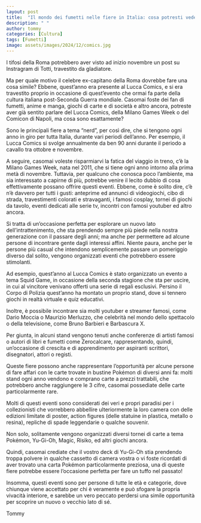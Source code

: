 ```yaml
---
layout: post
title:  "Il mondo dei fumetti nelle fiere in Italia: cosa potresti vedere?"
description: " "
author: tommy
categories: [Cultura]
tags: [Fumetti]
image: assets/images/2024/12/comics.jpg
---
```

I tifosi della Roma potrebbero aver visto ad inizio novembre un post su Instragram di Totti, travestito da gladiatore.

Ma per quale motivo il celebre ex-capitano della Roma dovrebbe fare una cosa simile? Ebbene, quest’anno era presente al Lucca Comics, e si era travestito proprio in occasione di quest’evento che ormai fa parte della cultura italiana post-Seconda Guerra mondiale.
Casomai foste dei fan di fumetti, anime e manga, giochi di carte e di società e altro ancora, potreste aver già sentito parlare del Lucca Comics, della Milano Games Week o del Comicon di Napoli, ma cosa sono esattamente?

Sono le principali fiere a tema “nerd”, per così dire, che si tengono ogni anno in giro per tutta Italia, durante vari periodi dell’anno. Per esempio, il Lucca Comics si svolge annualmente da ben 90 anni durante il periodo a cavallo tra ottobre e novembre.

A seguire, casomai voleste risparmiarvi la fatica del viaggio in treno, c’è la Milano Games Week, nata nel 2011, che si tiene ogni anno intorno alla prima metà di novembre.
Tuttavia, per qualcuno che conosca poco l’ambiente, ma sia interessato a capirne di più, potrebbe venire il lecito dubbio di cosa effettivamente possano offrire questi eventi.
Ebbene, come è solito dire, c’è n’è davvero per tutti i gusti: anteprime ed annunci di videogiochi, cibo di strada, travestimenti colorati e stravaganti, i famosi cosplay, tornei di giochi da tavolo, eventi dedicati alle serie tv, incontri con famosi youtuber ed altro ancora.

Si tratta di un’occasione perfetta per esplorare un nuovo lato dell’intrattenimento, che sta prendendo sempre più piede nella nostra generazione con il passare degli anni; ma anche per permettere ad alcune persone di incontrare gente dagli interessi affini.
Niente paura, anche per le persone più casual che intendono semplicemente passare un pomeriggio diverso dal solito, vengono organizzati eventi che potrebbero essere stimolanti.

Ad esempio, quest’anno al Lucca Comics è stato organizzato un evento a tema Squid Game, in occasione della seconda stagione che sta per uscire, in cui al vincitore venivano offerti una serie di regali esclusivi.
Persino il Corpo di Polizia quest’anno ha montato un proprio stand, dove si tennero giochi in realtà virtuale e quiz educativi.

Inoltre, è possibile incontrare sia molti youtuber e streamer famosi, come Dario Moccia o Maurizio Merluzzo, che celebrità nel mondo dello spettacolo o della televisione, come Bruno Barbieri e Barbascura X.

Per giunta, in alcuni stand vengono tenuti anche conferenze di artisti famosi o autori di libri e fumetti come Zerocalcare, rappresentando, quindi, un’occasione di crescita e di apprendimento per aspiranti scrittori, disegnatori, attori o registi.

Queste fiere possono anche rappresentare l’opportunità per alcune persone di fare affari con le carte trovate in bustine Pokémon di diversi anni fa: molti stand ogni anno vendono e comprano carte a prezzi trattabili, che potrebbero anche raggiungere le 3 cifre, casomai possediate delle carte particolarmente rare.

Molti di questi eventi sono considerati dei veri e propri paradisi per i collezionisti che vorrebbero abbellire ulteriormente la loro camera con delle edizioni limitate di poster, action figures (delle statuine in plastica, metallo o resina), repliche di spade leggendarie o qualche souvenir.

Non solo, solitamente vengono organizzati diversi tornei di carte a tema Pokémon, Yu-Gi-Oh, Magic, Risiko, ed altri giochi ancora.

Quindi, casomai crediate che il vostro deck di Yu-Gi-Oh stia prendendo troppa polvere in qualche cassetto di camera vostra o vi foste ricordati di aver trovato una carta Pokémon particolarmente preziosa, una di queste fiere potrebbe essere l’occasione perfetta per fare un tuffo nel passato!

Insomma, questi eventi sono per persone di tutte le età e categorie, dove chiunque viene accettato per chi è veramente e può sfogare la propria vivacità interiore, e sarebbe un vero peccato perdersi una simile opportunità per scoprire un nuovo o vecchio lato di sé.


Tommy